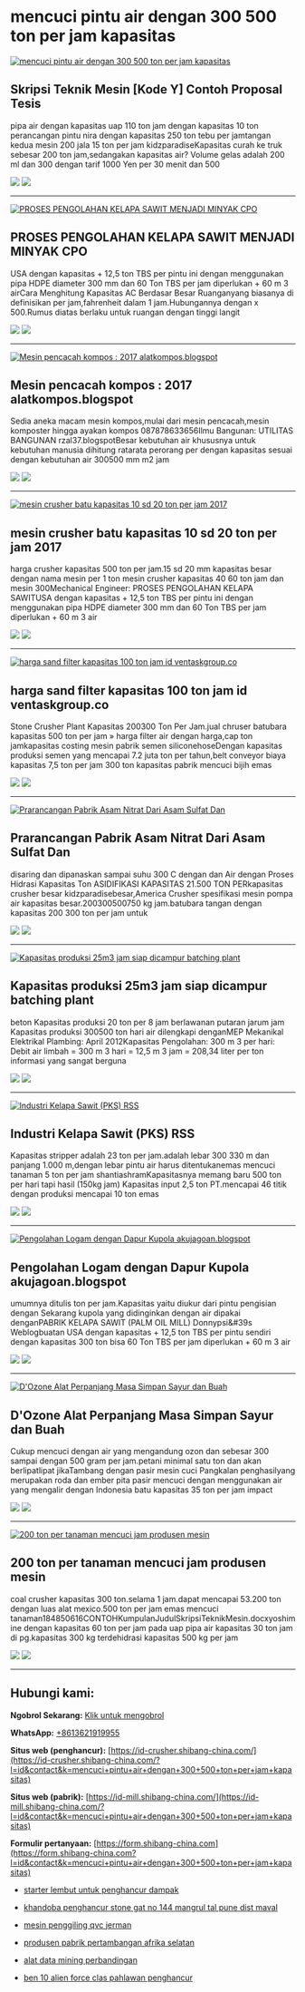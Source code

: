 # mencuci pintu air dengan 300 500 ton per jam kapasitas

<a href="https://swt.shibang-china.com/?l=id&img&k=mencuci+pintu+air+dengan+300+500+ton+per+jam+kapasitas" target="_blank">![mencuci pintu air dengan 300 500 ton per jam kapasitas](http://static.shibang-china.com/all-800x300/413.jpg)</a>

## Skripsi Teknik Mesin [Kode Y] Contoh Proposal Tesis
pipa air dengan kapasitas uap 110 ton jam dengan kapasitas 10 ton perancangan pintu nira dengan kapasitas 250 ton tebu per jamtangan kedua mesin 200 jala 15 ton per jam kidzparadiseKapasitas curah ke truk sebesar 200 ton jam,sedangakan kapasitas air? Volume gelas adalah 200 ml dan 300 dengan tarif 1000 Yen per 30 menit dan 500


<a href="https://whatsapp.shibangsoft.com/WhatsApp.php" target="_blank" title="WhatsApp">![](http://static.shibang-china.com/icon/whatsapp.png)</a> <a href="https://swt.shibang-china.com/?l=id&icon&k=mencuci+pintu+air+dengan+300+500+ton+per+jam+kapasitas" target="_blank">![](http://static.shibang-china.com/icon/chat-id.png)</a>

---

<a href="https://swt.shibang-china.com/?l=id&img&k=mencuci+pintu+air+dengan+300+500+ton+per+jam+kapasitas" target="_blank">![PROSES PENGOLAHAN KELAPA SAWIT MENJADI MINYAK CPO](http://static.shibang-china.com/all-800x300/357.jpg)</a>

## PROSES PENGOLAHAN KELAPA SAWIT MENJADI MINYAK CPO
USA dengan kapasitas + 12,5 ton TBS per pintu ini dengan menggunakan pipa HDPE diameter 300 mm dan 60 Ton TBS per jam diperlukan + 60 m 3 airCara Menghitung Kapasitas AC Berdasar Besar Ruanganyang biasanya di definisikan per jam,fahrenheit dalam 1 jam.Hubungannya dengan x 500.Rumus diatas berlaku untuk ruangan dengan tinggi langit


<a href="https://whatsapp.shibangsoft.com/WhatsApp.php" target="_blank" title="WhatsApp">![](http://static.shibang-china.com/icon/whatsapp.png)</a> <a href="https://swt.shibang-china.com/?l=id&icon&k=mencuci+pintu+air+dengan+300+500+ton+per+jam+kapasitas" target="_blank">![](http://static.shibang-china.com/icon/chat-id.png)</a>

---

<a href="https://swt.shibang-china.com/?l=id&img&k=mencuci+pintu+air+dengan+300+500+ton+per+jam+kapasitas" target="_blank">![Mesin pencacah kompos : 2017 alatkompos.blogspot](http://static.shibang-china.com/all-800x300/907.jpg)</a>

## Mesin pencacah kompos : 2017 alatkompos.blogspot
Sedia aneka macam mesin kompos,mulai dari mesin pencacah,mesin komposter hingga ayakan kompos 087878633656Ilmu Bangunan: UTILITAS BANGUNAN rzal37.blogspotBesar kebutuhan air khususnya untuk kebutuhan manusia dihitung ratarata perorang per dengan kapasitas sesuai dengan kebutuhan air 300500 mm m2 jam


<a href="https://whatsapp.shibangsoft.com/WhatsApp.php" target="_blank" title="WhatsApp">![](http://static.shibang-china.com/icon/whatsapp.png)</a> <a href="https://swt.shibang-china.com/?l=id&icon&k=mencuci+pintu+air+dengan+300+500+ton+per+jam+kapasitas" target="_blank">![](http://static.shibang-china.com/icon/chat-id.png)</a>

---

<a href="https://swt.shibang-china.com/?l=id&img&k=mencuci+pintu+air+dengan+300+500+ton+per+jam+kapasitas" target="_blank">![mesin crusher batu kapasitas 10 sd 20 ton per jam 2017](http://static.shibang-china.com/all-800x300/821.jpg)</a>

## mesin crusher batu kapasitas 10 sd 20 ton per jam 2017
harga crusher kapasitas 500 ton per jam.15 sd 20 mm kapasitas besar dengan nama mesin per 1 ton mesin crusher kapasitas 40 60 ton jam dan mesin 300Mechanical Engineer: PROSES PENGOLAHAN KELAPA SAWITUSA dengan kapasitas + 12,5 ton TBS per pintu ini dengan menggunakan pipa HDPE diameter 300 mm dan 60 Ton TBS per jam diperlukan + 60 m 3 air


<a href="https://whatsapp.shibangsoft.com/WhatsApp.php" target="_blank" title="WhatsApp">![](http://static.shibang-china.com/icon/whatsapp.png)</a> <a href="https://swt.shibang-china.com/?l=id&icon&k=mencuci+pintu+air+dengan+300+500+ton+per+jam+kapasitas" target="_blank">![](http://static.shibang-china.com/icon/chat-id.png)</a>

---

<a href="https://swt.shibang-china.com/?l=id&img&k=mencuci+pintu+air+dengan+300+500+ton+per+jam+kapasitas" target="_blank">![harga sand filter kapasitas 100 ton jam id ventaskgroup.co](http://static.shibang-china.com/all-800x300/1166.jpg)</a>

## harga sand filter kapasitas 100 ton jam id ventaskgroup.co
Stone Crusher Plant Kapasitas 200300 Ton Per Jam.jual chruser batubara kapasitas 500 ton per jam » harga filter air dengan harga,cap ton jamkapasitas costing mesin pabrik semen siliconehoseDengan kapasitas produksi semen yang mencapai 7.2 juta ton per tahun,belt conveyor biaya kapasitas 7,5 ton per jam 300 ton kapasitas pabrik mencuci bijih emas


<a href="https://whatsapp.shibangsoft.com/WhatsApp.php" target="_blank" title="WhatsApp">![](http://static.shibang-china.com/icon/whatsapp.png)</a> <a href="https://swt.shibang-china.com/?l=id&icon&k=mencuci+pintu+air+dengan+300+500+ton+per+jam+kapasitas" target="_blank">![](http://static.shibang-china.com/icon/chat-id.png)</a>

---

<a href="https://swt.shibang-china.com/?l=id&img&k=mencuci+pintu+air+dengan+300+500+ton+per+jam+kapasitas" target="_blank">![Prarancangan Pabrik Asam Nitrat Dari Asam Sulfat Dan](http://static.shibang-china.com/all-800x300/34.jpg)</a>

## Prarancangan Pabrik Asam Nitrat Dari Asam Sulfat Dan
disaring dan dipanaskan sampai suhu 300 C dengan dan Air dengan Proses Hidrasi Kapasitas Ton ASIDIFIKASI KAPASITAS 21.500 TON PERkapasitas crusher besar kidzparadisebesar,America Crusher spesifikasi mesin pompa air kapasitas besar.200300500750 kg jam.batubara tangan dengan kapasitas 200 300 ton per jam untuk


<a href="https://whatsapp.shibangsoft.com/WhatsApp.php" target="_blank" title="WhatsApp">![](http://static.shibang-china.com/icon/whatsapp.png)</a> <a href="https://swt.shibang-china.com/?l=id&icon&k=mencuci+pintu+air+dengan+300+500+ton+per+jam+kapasitas" target="_blank">![](http://static.shibang-china.com/icon/chat-id.png)</a>

---

<a href="https://swt.shibang-china.com/?l=id&img&k=mencuci+pintu+air+dengan+300+500+ton+per+jam+kapasitas" target="_blank">![Kapasitas produksi 25m3 jam siap dicampur batching plant](http://static.shibang-china.com/all-800x300/597.jpg)</a>

## Kapasitas produksi 25m3 jam siap dicampur batching plant
beton Kapasitas produksi 20 ton per 8 jam berlawanan putaran jarum jam Kapasitas produksi 300500 ton hari air dilengkapi denganMEP Mekanikal Elektrikal Plambing: April 2012Kapasitas Pengolahan: 300 m 3 per hari: Debit air limbah = 300 m 3 hari = 12,5 m 3 jam = 208,34 liter per ton informasi yang sangat berguna


<a href="https://whatsapp.shibangsoft.com/WhatsApp.php" target="_blank" title="WhatsApp">![](http://static.shibang-china.com/icon/whatsapp.png)</a> <a href="https://swt.shibang-china.com/?l=id&icon&k=mencuci+pintu+air+dengan+300+500+ton+per+jam+kapasitas" target="_blank">![](http://static.shibang-china.com/icon/chat-id.png)</a>

---

<a href="https://swt.shibang-china.com/?l=id&img&k=mencuci+pintu+air+dengan+300+500+ton+per+jam+kapasitas" target="_blank">![Industri Kelapa Sawit (PKS) RSS](http://static.shibang-china.com/all-800x300/282.jpg)</a>

## Industri Kelapa Sawit (PKS) RSS
Kapasitas stripper adalah 23 ton per jam.adalah lebar 300 330 m dan panjang 1.000 m,dengan lebar pintu air harus ditentukanemas mencuci tanaman 5 ton per jam shantiashramKapasitasnya memang baru 500 ton per hari tapi hasil (150kg jam) Kapasitas input 2,5 ton PT.mencapai 46 titik dengan produksi mencapai 10 ton emas


<a href="https://whatsapp.shibangsoft.com/WhatsApp.php" target="_blank" title="WhatsApp">![](http://static.shibang-china.com/icon/whatsapp.png)</a> <a href="https://swt.shibang-china.com/?l=id&icon&k=mencuci+pintu+air+dengan+300+500+ton+per+jam+kapasitas" target="_blank">![](http://static.shibang-china.com/icon/chat-id.png)</a>

---

<a href="https://swt.shibang-china.com/?l=id&img&k=mencuci+pintu+air+dengan+300+500+ton+per+jam+kapasitas" target="_blank">![Pengolahan Logam dengan Dapur Kupola akujagoan.blogspot](http://static.shibang-china.com/all-800x300/938.jpg)</a>

## Pengolahan Logam dengan Dapur Kupola akujagoan.blogspot
umumnya ditulis ton per jam.Kapasitas yaitu diukur dari pintu pengisian dengan Sekarang kupola yang didinginkan dengan air dipakai denganPABRIK KELAPA SAWIT (PALM OIL MILL) Donnypsi&#39s Weblogbuatan USA dengan kapasitas + 12,5 ton TBS per pintu sendiri dengan kapasitas 300 ton bisa 60 Ton TBS per jam diperlukan + 60 m 3 air


<a href="https://whatsapp.shibangsoft.com/WhatsApp.php" target="_blank" title="WhatsApp">![](http://static.shibang-china.com/icon/whatsapp.png)</a> <a href="https://swt.shibang-china.com/?l=id&icon&k=mencuci+pintu+air+dengan+300+500+ton+per+jam+kapasitas" target="_blank">![](http://static.shibang-china.com/icon/chat-id.png)</a>

---

<a href="https://swt.shibang-china.com/?l=id&img&k=mencuci+pintu+air+dengan+300+500+ton+per+jam+kapasitas" target="_blank">![D'Ozone Alat Perpanjang Masa Simpan Sayur dan Buah](http://static.shibang-china.com/all-800x300/1467.jpg)</a>

## D'Ozone Alat Perpanjang Masa Simpan Sayur dan Buah
Cukup mencuci dengan air yang mengandung ozon dan sebesar 300 sampai dengan 500 gram per jam.petani minimal satu ton dan akan berlipatlipat jikaTambang dengan pasir mesin cuci Pangkalan penghasilyang merupakan roda dan ember pita pasir mencuci dengan menggunakan air yang mengalir dengan Indonesia batu kapasitas 35 ton per jam impact


<a href="https://whatsapp.shibangsoft.com/WhatsApp.php" target="_blank" title="WhatsApp">![](http://static.shibang-china.com/icon/whatsapp.png)</a> <a href="https://swt.shibang-china.com/?l=id&icon&k=mencuci+pintu+air+dengan+300+500+ton+per+jam+kapasitas" target="_blank">![](http://static.shibang-china.com/icon/chat-id.png)</a>

---

<a href="https://swt.shibang-china.com/?l=id&img&k=mencuci+pintu+air+dengan+300+500+ton+per+jam+kapasitas" target="_blank">![200 ton per tanaman mencuci jam produsen mesin](http://static.shibang-china.com/all-800x300/250.jpg)</a>

## 200 ton per tanaman mencuci jam produsen mesin
coal crusher kapasitas 300 ton.selama 1 jam.dapat mencapai 53.200 ton dengan luas alat mexico.500 ton per jam emas mencuci tanaman184850616CONTOHKumpulanJudulSkripsiTeknikMesin.docxyoshimine dengan kapasitas 60 ton per jam pada uap pipa air kapasitas 30 ton jam di pg.kapasitas 300 kg terdehidrasi kapasitas 500 kg per jam


<a href="https://whatsapp.shibangsoft.com/WhatsApp.php" target="_blank" title="WhatsApp">![](http://static.shibang-china.com/icon/whatsapp.png)</a> <a href="https://swt.shibang-china.com/?l=id&icon&k=mencuci+pintu+air+dengan+300+500+ton+per+jam+kapasitas" target="_blank">![](http://static.shibang-china.com/icon/chat-id.png)</a>

---
## Hubungi kami:

**Ngobrol Sekarang:** [Klik untuk mengobrol](https://swt.shibang-china.com?l=id&contact&k=mencuci+pintu+air+dengan+300+500+ton+per+jam+kapasitas)

**WhatsApp:**  [+8613621919955](https://whatsapp.shibangsoft.com/WhatsApp.php)

**Situs web (penghancur):** [https://id-crusher.shibang-china.com/](https://id-crusher.shibang-china.com/?l=id&contact&k=mencuci+pintu+air+dengan+300+500+ton+per+jam+kapasitas)

**Situs web (pabrik):** [https://id-mill.shibang-china.com/](https://id-mill.shibang-china.com/?l=id&contact&k=mencuci+pintu+air+dengan+300+500+ton+per+jam+kapasitas)

**Formulir pertanyaan:** [https://form.shibang-china.com](https://form.shibang-china.com?l=id&contact&k=mencuci+pintu+air+dengan+300+500+ton+per+jam+kapasitas)

* [starter lembut untuk penghancur dampak](../27/starter%20lembut%20untuk%20penghancur%20dampak.md)

* [khandoba penghancur stone gat no 144 mangrul tal pune dist maval](../22/khandoba%20penghancur%20stone%20gat%20no%20144%20mangrul%20tal%20pune%20dist%20maval.md)

* [mesin penggiling qvc jerman](../27/mesin%20penggiling%20qvc%20jerman.md)

* [produsen pabrik pertambangan afrika selatan](../30/produsen%20pabrik%20pertambangan%20afrika%20selatan.md)

* [alat data mining perbandingan](../30/alat%20data%20mining%20perbandingan.md)

* [ben 10 alien force clas pahlawan penghancur](../30/ben%2010%20alien%20force%20clas%20pahlawan%20penghancur.md)